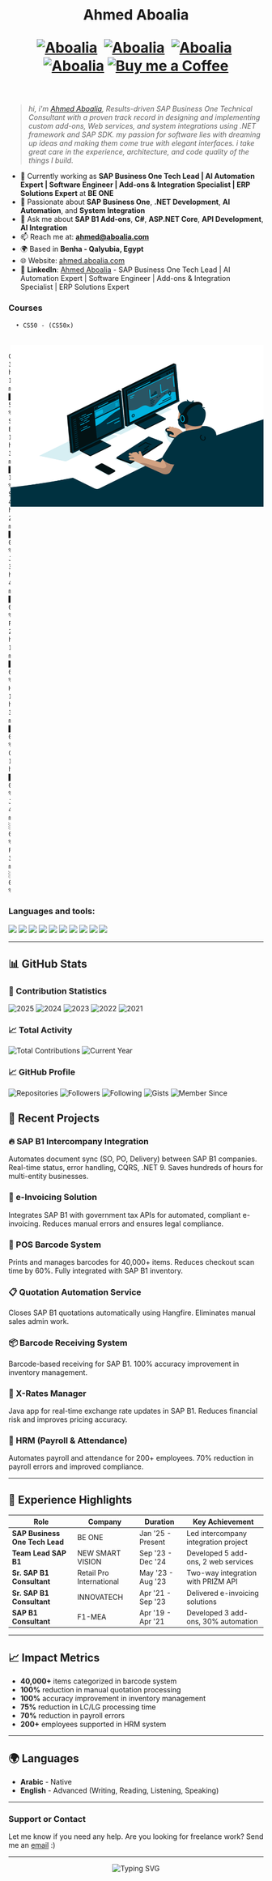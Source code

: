 <h1 align="center">
  <b> Ahmed Aboalia </b>
  <p align="center">
    <a href="https://twitter.com/engAbo3lia" target="blank"><img align="center" src="https://cdn.jsdelivr.net/npm/simple-icons@3.0.1/icons/twitter.svg" alt="Aboalia" height="20" width="20" /></a>&nbsp;
    <a href="https://Facebook.com/eng.Abo3lia" target="blank"><img align="center" src="https://cdn.jsdelivr.net/npm/simple-icons@3.0.1/icons/facebook.svg" alt="Aboalia" height="20" width="20" /></a>&nbsp;
    <a href="https://www.linkedin.com/in/engabo3lia/" target="blank"><img align="center" src="https://cdn.jsdelivr.net/npm/simple-icons@3.0.1/icons/linkedin.svg" alt="Aboalia" height="20" width="20" /></a>&nbsp;
    <a href="https://hashnode.com/@engAbo3lia" target="blank"><img align="center" src="https://cdn.jsdelivr.net/npm/simple-icons@3.0.1/icons/hashnode.svg" alt="Aboalia" height="20" width="20" /></a>
    <a href="https://www.buymeacoffee.com/engAbo3lia"><img align="center" alt="Buy me a Coffee" width="22px" src="https://cdn.jsdelivr.net/npm/simple-icons@3.0.1/icons/buymeacoffee.svg" /></a>
  </p>
</h1><br />
<!--
<div align="center">
  <img src="https://komarev.com/ghpvc/?username=EngAbo3lia&style=flat-square&color=blue&label=PROFILE+VIEWS" alt="Profile Views" />
</div>
-->

</p></h1>

> *hi, i'm [Ahmed Aboalia](https://Ahmed.Aboalia.com/), Results-driven SAP Business One Technical Consultant with a proven track record in designing and implementing custom add-ons, Web services, and system integrations using .NET framework and SAP SDK. my passion for software lies with dreaming up ideas and making them come true with elegant interfaces. i take great care in the experience, architecture, and code quality of the things I build.*

- 🔭 Currently working as **SAP Business One Tech Lead | AI Automation Expert | Software Engineer | Add-ons & Integration Specialist | ERP Solutions Expert** at **BE ONE**
- 🌱 Passionate about **SAP Business One**, **.NET Development**, **AI Automation**, and **System Integration**
- 💬 Ask me about **SAP B1 Add-ons**, **C#**, **ASP.NET Core**, **API Development**, **AI Integration**
- 📫 Reach me at: **ahmed@aboalia.com**
- 🌍 Based in **Benha - Qalyubia, Egypt**
- 🌐 Website: [ahmed.aboalia.com](https://ahmed.aboalia.com)
- 💼 **LinkedIn**: [Ahmed Aboalia](https://www.linkedin.com/in/engabo3lia/) - SAP Business One Tech Lead | AI Automation Expert | Software Engineer | Add-ons & Integration Specialist | ERP Solutions Expert

### Courses 
      • CS50 - (CS50x)
<br/>
  <img align="right" alt="GIF" src="https://raw.githubusercontent.com/EngAbo3lia/EngAbo3lia/master/code.gif?raw=true" width="500" height="320" />
  
<!--
<br/>
<img align="right" alt="GIF" src="https://raw.githubusercontent.com/EngAbo3lia/EngAbo3lia/master/code.gif?raw=true" width="500" height="320" />

<!--
📊 **this week i spent my time on:**

<!--START_SECTION:waka-->
```text
C#       30 hrs 15 mins  ████████████████████████░░   55.00 %
SAP B1   10 hrs 30 mins  ████████░░░░░░░░░░░░░░░░░░   19.00 %
SQL      4  hrs 20 mins  ███░░░░░░░░░░░░░░░░░░░░░░░   08.00 %
JavaScript 3 hrs 45 mins ██░░░░░░░░░░░░░░░░░░░░░░░░   07.00 %
Python   2  hrs 15 mins  ██░░░░░░░░░░░░░░░░░░░░░░░░   04.00 %
HTML     1  hr  30 mins  █░░░░░░░░░░░░░░░░░░░░░░░░░   03.00 %
CSS      1  hr           █░░░░░░░░░░░░░░░░░░░░░░░░░   02.00 %
Java     45 mins         ░░░░░░░░░░░░░░░░░░░░░░░░░░   01.50 %
PHP      30 mins         ░░░░░░░░░░░░░░░░░░░░░░░░░░   00.50 %
```
<!--END_SECTION:waka-->

### Languages and tools: 

<code><img height="26" src="https://cdn.jsdelivr.net/npm/simple-icons@3.0.1/icons/csharp.svg"></code>
<code><img height="26" src="https://cdn.jsdelivr.net/npm/simple-icons@3.0.1/icons/dot-net.svg"></code>
<code><img height="26" src="https://cdn.jsdelivr.net/npm/simple-icons@3.0.1/icons/sap.svg"></code>
<code><img height="26" src="https://cdn.jsdelivr.net/npm/simple-icons@3.0.1/icons/github.svg"></code>
<code><img height="26" src="https://cdn.jsdelivr.net/npm/simple-icons@3.0.1/icons/visualstudio.svg"></code>
<code><img height="26" src="https://cdn.jsdelivr.net/npm/simple-icons@3.0.1/icons/microsoftsqlserver.svg"></code>
<code><img height="26" src="https://cdn.jsdelivr.net/npm/simple-icons@3.0.1/icons/mysql.svg"></code>
<code><img height="26" src="https://cdn.jsdelivr.net/npm/simple-icons@3.0.1/icons/html5.svg"></code>
<code><img height="26" src="https://cdn.jsdelivr.net/npm/simple-icons@3.0.1/icons/css3.svg"></code>
<code><img height="26" src="https://cdn.jsdelivr.net/npm/simple-icons@3.0.1/icons/bootstrap.svg"></code>

---

## 📊 GitHub Stats



### 🎯 Contribution Statistics
![2025](https://img.shields.io/badge/2025-708%20contributions-brightgreen?style=for-the-badge&logo=github)
![2024](https://img.shields.io/badge/2024-131%20contributions-blue?style=for-the-badge&logo=github)
![2023](https://img.shields.io/badge/2023-526%20contributions-orange?style=for-the-badge&logo=github)
![2022](https://img.shields.io/badge/2022-381%20contributions-yellow?style=for-the-badge&logo=github)
![2021](https://img.shields.io/badge/2021-280%20contributions-red?style=for-the-badge&logo=github)

### 📈 Total Activity
![Total Contributions](https://img.shields.io/badge/Total-2,026%20contributions-purple?style=for-the-badge&logo=github)
![Current Year](https://img.shields.io/badge/2025%20Goal-1000%20contributions-lightblue?style=for-the-badge&logo=github)



### 📈 GitHub Profile

![Repositories](https://img.shields.io/badge/Repositories-365-blue?style=for-the-badge&logo=github)
![Followers](https://img.shields.io/badge/Followers-9-green?style=for-the-badge&logo=github)
![Following](https://img.shields.io/badge/Following-66-orange?style=for-the-badge&logo=github)
![Gists](https://img.shields.io/badge/Gists-2-purple?style=for-the-badge&logo=github)
![Member Since](https://img.shields.io/badge/Member%20Since-October%202016-red?style=for-the-badge&logo=github)

## 🚀 Recent Projects

### 🔥 SAP B1 Intercompany Integration
Automates document sync (SO, PO, Delivery) between SAP B1 companies. Real-time status, error handling, CQRS, .NET 9. Saves hundreds of hours for multi-entity businesses.

### 🧾 e-Invoicing Solution
Integrates SAP B1 with government tax APIs for automated, compliant e-invoicing. Reduces manual errors and ensures legal compliance.

### 🏪 POS Barcode System
Prints and manages barcodes for 40,000+ items. Reduces checkout scan time by 60%. Fully integrated with SAP B1 inventory.

### 📋 Quotation Automation Service
Closes SAP B1 quotations automatically using Hangfire. Eliminates manual sales admin work.

### 📦 Barcode Receiving System
Barcode-based receiving for SAP B1. 100% accuracy improvement in inventory management.

### 💱 X-Rates Manager
Java app for real-time exchange rate updates in SAP B1. Reduces financial risk and improves pricing accuracy.

### 👥 HRM (Payroll & Attendance)
Automates payroll and attendance for 200+ employees. 70% reduction in payroll errors and improved compliance.

---

## 💼 Experience Highlights

| Role | Company | Duration | Key Achievement |
|------|---------|----------|-----------------|
| **SAP Business One Tech Lead** | BE ONE | Jan '25 - Present | Led intercompany integration project |
| **Team Lead SAP B1** | NEW SMART VISION | Sep '23 - Dec '24 | Developed 5 add-ons, 2 web services |
| **Sr. SAP B1 Consultant** | Retail Pro International | May '23 - Aug '23 | Two-way integration with PRIZM API |
| **Sr. SAP B1 Consultant** | INNOVATECH | Apr '21 - Sep '23 | Delivered e-invoicing solutions |
| **SAP B1 Consultant** | F1-MEA | Apr '19 - Apr '21 | Developed 3 add-ons, 30% automation |

---

## 📈 Impact Metrics

- **40,000+** items categorized in barcode system
- **100%** reduction in manual quotation processing
- **100%** accuracy improvement in inventory management
- **75%** reduction in LC/LG processing time
- **70%** reduction in payroll errors
- **200+** employees supported in HRM system

---

## 🌍 Languages

- **Arabic** - Native
- **English** - Advanced (Writing, Reading, Listening, Speaking)

---

### Support or Contact

Let me know if you need any help.
Are you looking for freelance work? Send me an [email](mailto:ahmed@aboalia.com) :)

---

<div align="center">
  <img src="https://readme-typing-svg.herokuapp.com?font=JetBrains+Mono&pause=1000&color=007ACC&center=true&vCenter=true&width=600&lines=Let%27s+connect+and+build+something+amazing!+Ready+for+freelance+opportunities" alt="Typing SVG" />
</div>
